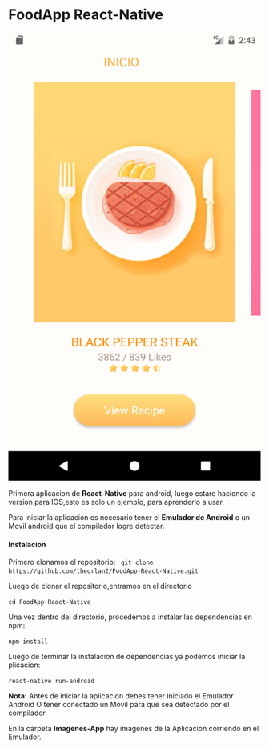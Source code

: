 # FoodApp React-Native

![Aplicacion Corriendo](/Imagenes-App/imagen-home.png)

 Primera aplicacion de **React-Native** para android, luego estare haciendo la version para IOS,esto es solo un ejemplo, para aprenderlo a usar.

  Para iniciar la aplicacion es necesario tener el **Emulador de Android** o un Movil android que el compilador logre detectar.

#### Instalacion
 Primero clonamos el repositorio:
``` git clone https://github.com/theorlan2/FoodApp-React-Native.git```

Luego de clonar el repositorio,entramos en el directorio     

``` cd FoodApp-React-Native ```

Una vez dentro del directorio, procedemos a instalar las dependencias en npm:

``` npm install ```

Luego de terminar la instalacion de dependencias ya podemos iniciar la plicacion:

``` react-native run-android ```

**Nota:** Antes de iniciar la aplicacion debes tener iniciado el Emulador Android O tener conectado un Movil para que sea detectado por el compilador.

En la carpeta **Imagenes-App** hay imagenes de la Aplicacion corriendo en el Emulador.
